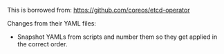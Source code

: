 This is borrowed from: https://github.com/coreos/etcd-operator

Changes from their YAML files:
 - Snapshot YAMLs from scripts and number them so they get applied in the correct order.
